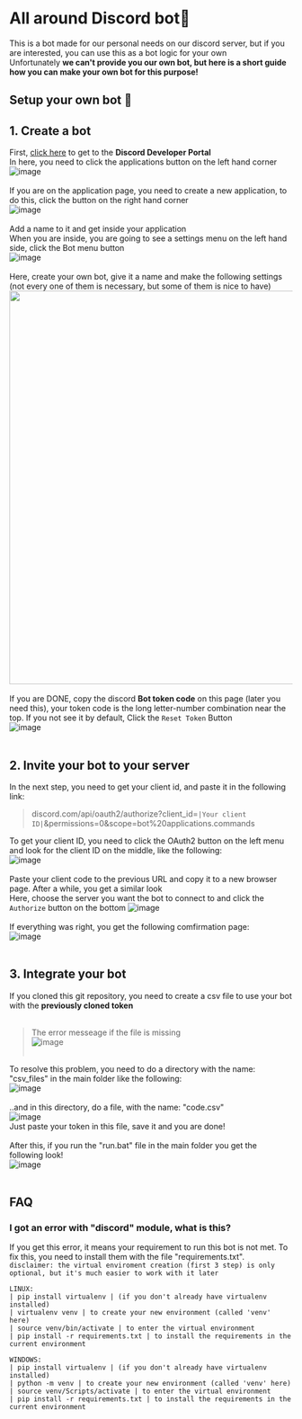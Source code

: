 # All around Discord bot🤖

This is a bot made for our personal needs on our discord server, but if you are interested, you can use this as a bot logic for your own<br>
Unfortunately **we can't provide you our own bot, but here is a short guide how you can make your own bot for this purpose!**

## Setup your own bot 🔧

## 1. Create a bot
First, [click here](https://discord.com/developers/docs/intro) to get to the **Discord Developer Portal**<br>
In here, you need to click the applications button on the left hand corner<br>
![image](https://user-images.githubusercontent.com/90270578/200140829-605d5abc-420f-47d3-aa51-8d2466321366.png)<br><br>
If you are on the application page, you need to create a new application, to do this, click the button on the right hand corner<br>
![image](https://user-images.githubusercontent.com/90270578/200140886-cd0e4815-4d49-48b9-82a4-b6dd9661a10e.png)<br><br>
Add a name to it and get inside your application<br>
When you are inside, you are going to see a settings menu on the left hand side, click the Bot menu button<br>
![image](https://user-images.githubusercontent.com/90270578/200141052-2c8b3b5d-c029-4317-800b-21797e9721c5.png)<br><br>
Here, create your own bot, give it a name and make the following settings (not every one of them is necessary, but some of them is nice to have)<br>
<img src="https://user-images.githubusercontent.com/90270578/200141203-54a38686-b6be-4006-b14c-4682dd2c9279.png" width="700"><br><br>
If you are DONE, copy the discord **Bot token code** on this page (later you need this), your token code is the long letter-number combination near the top. If you not see it by default, Click the `Reset Token` Button<br>
![image](https://user-images.githubusercontent.com/90270578/200141703-c4dff982-4b0d-4fe8-9601-df0e607c865d.png)<br><br>

## 2. Invite your bot to your server
In the next step, you need to get your client id, and paste it in the following link:<br>

>discord.com/api/oauth2/authorize?client_id=`|Your client ID|`&permissions=0&scope=bot%20applications.commands<br>

To get your client ID, you need to click the OAuth2 button on the left menu and look for the client ID on the middle, like the following:<br>
![image](https://user-images.githubusercontent.com/90270578/200170927-92e04c72-ce50-4928-a126-77712599b3e9.png)<br><br>
Paste your client code to the previous URL and copy it to a new browser page. After a while, you get a similar look<br>
Here, choose the server you want the bot to connect to and click the `Authorize` button on the bottom
![image](https://user-images.githubusercontent.com/90270578/200170522-eca16f9a-19ca-4cdc-b8ff-8d3d5ecedac7.png)<br><br>
If everything was right, you get the following comfirmation page:<br>
![image](https://user-images.githubusercontent.com/90270578/200170503-a01c19b5-c92c-45c8-9b85-a0e53547dcdf.png)<br><br>

## 3. Integrate your bot 
If you cloned this git repository, you need to create a csv file to use your bot with the **previously cloned token**<br><br>
>The error messeage if the file is missing<br>
![image](https://user-images.githubusercontent.com/90270578/200693022-4d4edd06-f1b2-462d-b852-9900c820b136.png)<br><br>

To resolve this problem, you need to do a directory with the name: "csv_files" in the main folder like the following:<br>
![image](https://user-images.githubusercontent.com/90270578/200694389-6c80f61c-fc46-4618-a226-5ea0a9c338fb.png)<br><br>
..and in this directory, do a file, with the name: "code.csv"<br>
![image](https://user-images.githubusercontent.com/90270578/200695080-1e589745-4d70-4fb3-8319-31b0c3c28baa.png)<br>
Just paste your token in this file, save it and you are done!<br><br>
After this, if you run the "run.bat" file in the main folder you get the following look!<br>
![image](https://user-images.githubusercontent.com/90270578/200695432-70cc4033-dbc3-4689-9389-c279889798e3.png)<br><br>

## FAQ

### I got an error with "discord" module, what is this?
If you get this error, it means your requirement to run this bot is not met. To fix this, you need to install them with the file "requirements.txt".<br>
`disclaimer: the virtual enviroment creation (first 3 step) is only optional, but it's much easier to work with it later`
```
LINUX:
| pip install virtualenv | (if you don't already have virtualenv installed)
| virtualenv venv | to create your new environment (called 'venv' here)
| source venv/bin/activate | to enter the virtual environment
| pip install -r requirements.txt | to install the requirements in the current environment

WINDOWS:
| pip install virtualenv | (if you don't already have virtualenv installed)
| python -m venv | to create your new environment (called 'venv' here)
| source venv/Scripts/activate | to enter the virtual environment
| pip install -r requirements.txt | to install the requirements in the current environment
```

